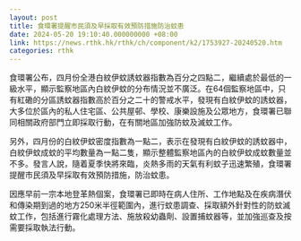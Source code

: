 ```yaml
---
layout: post
title: 食環署提醒市民須及早採取有效預防措施防治蚊患
date: 2024-05-20 19:10:40.000000000 +08:00
link: https://news.rthk.hk/rthk/ch/component/k2/1753927-20240520.htm
categories: rthk
---
```


食環署公布，四月份全港白紋伊蚊誘蚊器指數為百分之四點二，繼續處於最低的一級水平，顯示監察地區內白紋伊蚊的分布情況並不廣泛。在64個監察地區中，只有紅磡的分區誘蚊器指數高於百分之二十的警戒水平，發現有白紋伊蚊的誘蚊器，大多位於區內的私人住宅區、公共屋邨、學校、康樂設施及公眾地方，食環署已聯同相關政府部門立即採取行動，在有關地區加強防蚊及滅蚊工作。

另外，四月份的白紋伊蚊密度指數為一點二，表示在發現有白紋伊蚊的誘蚊器中，白紋伊蚊成蚊的平均數量為一點二隻，顯示整體監察地區內的白紋伊蚊成蚊數量並不多。發言人說，隨着夏季快將來臨，炎熱多雨的天氣有利蚊子迅速繁殖，食環署提醒市民須及早採取有效預防措施，防治蚊患。

因應早前一宗本地登革熱個案，食環署已即時在病人住所、工作地點及在疾病潛伏和傳染期到過的地方250米半徑範圍內，進行蚊患調查、採取額外針對性的防蚊滅蚊工作，包括進行霧化處理方法、施放殺幼蟲劑、設置捕蚊器等，並加強巡查及按需要採取執法行動。

